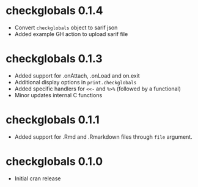 # checkglobals 0.1.4

* Convert `checkglobals` object to sarif json
* Added example GH action to upload sarif file

# checkglobals 0.1.3

* Added support for .onAttach, .onLoad and on.exit
* Additional display options in `print.checkglobals`
* Added specific handlers for `<<-` and `%>%` (followed by a functional)
* Minor updates internal C functions

# checkglobals 0.1.1

* Added support for .Rmd and .Rmarkdown files through `file` argument.

# checkglobals 0.1.0

* Initial cran release
